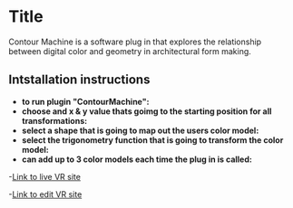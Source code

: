 # Title

Contour Machine is a software plug in that explores the relationship between digital color and geometry in architectural form making. 
## Intstallation instructions

- **to run plugin "ContourMachine":** 
- **choose and x & y value thats goimg to the starting position for all transformations:** 
- **select a shape that is going to map out the users color model:** 
- **select the trigonometry function that is going to transform the color model:** 
- **can add up to 3 color models each time the plug in is called:** 

-[Link to live VR site](https://duban-morales-03-20-23.glitch.me)

-[Link to edit VR site](https://glitch.com/edit/#!/duban-morales-03-20-23)
